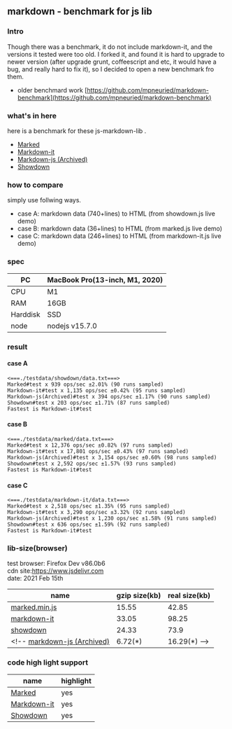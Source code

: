 ## markdown - benchmark for js lib

### Intro

Though there was a benchmark, it do not include markdown-it, and the versions it tested were too old.
I forked it, and found it is hard to upgrade to newer version
(after upgrade grunt, coffeescript and etc, it would have a bug, and really hard to fix it),
so I decided to open a new benchmark fro them.

+ older benchmard work
[https://github.com/mpneuried/markdown-benchmark](https://github.com/mpneuried/markdown-benchmark)

### what's in here

here is a benchmark for these js-markdown-lib .

+ [Marked](https://github.com/markedjs/marked)
+ [Markdown-it](https://github.com/markdown-it/markdown-it)
+ [Markdown-js (Archived)](https://github.com/evilstreak/markdown-js)
+ [Showdown](https://github.com/showdownjs/showdown)

### how to compare

simply use follwing ways.

+ case A: markdown data (740+lines) to HTML (from showdown.js live demo)
+ case B: markdown data (36+lines) to HTML (from marked.js live demo)
+ case C: markdown data (246+lines) to HTML (from markdown-it.js live demo)

### spec

PC|MacBook Pro(13-inch, M1, 2020)   
--|--
CPU| M1  
RAM| 16GB  
Harddisk|SSD  
node| nodejs v15.7.0  


### result

#### case A

```
<===./testdata/showdown/data.txt===>
Marked#test x 939 ops/sec ±2.01% (90 runs sampled)
Markdown-it#test x 1,135 ops/sec ±0.42% (95 runs sampled)
Markdown-js(Archived)#test x 394 ops/sec ±1.17% (90 runs sampled)
Showdown#test x 203 ops/sec ±1.71% (87 runs sampled)
Fastest is Markdown-it#test
```

#### case B

```
<===./testdata/marked/data.txt===>
Marked#test x 12,376 ops/sec ±0.82% (97 runs sampled)
Markdown-it#test x 17,801 ops/sec ±0.43% (97 runs sampled)
Markdown-js(Archived)#test x 3,154 ops/sec ±0.60% (98 runs sampled)
Showdown#test x 2,592 ops/sec ±1.57% (93 runs sampled)
Fastest is Markdown-it#test
```

#### case C

```
<===./testdata/markdown-it/data.txt===>
Marked#test x 2,518 ops/sec ±1.35% (95 runs sampled)
Markdown-it#test x 3,290 ops/sec ±3.32% (92 runs sampled)
Markdown-js(Archived)#test x 1,230 ops/sec ±1.58% (91 runs sampled)
Showdown#test x 636 ops/sec ±1.59% (92 runs sampled)
Fastest is Markdown-it#test
```

### lib-size(browser)

test browser: Firefox Dev v86.0b6  
cdn site:https://www.jsdelivr.com  
date: 2021 Feb 15th  

name|gzip size(kb)|real size(kb)
--|--|--
[marked.min.js](https://cdn.jsdelivr.net/npm/marked@2.0.0/marked.min.js)|15.55|42.85
[markdown-it](https://cdn.jsdelivr.net/npm/markdown-it@12.0.4/dist/markdown-it.min.js)|33.05|98.25
[showdown](https://cdn.jsdelivr.net/npm/showdown@1.9.1/dist/showdown.min.js)|24.33|73.9
<!-- [markdown-js (Archived)](https://cdn.jsdelivr.net/npm/markdown@0.5.0/lib/markdown.min.js)|6.72(*)|16.29(*) -->

<!-- *: out of date -->

### code high light support


name|highlight
--|--
[Marked](https://github.com/markedjs/marked)|yes
[Markdown-it](https://github.com/markdown-it/markdown-it)|yes
[Showdown](https://github.com/showdownjs/showdown)|yes

